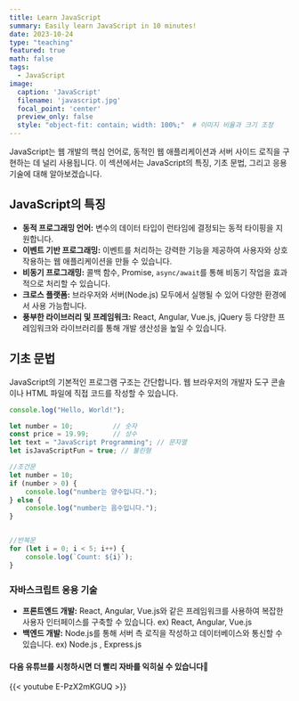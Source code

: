 ```yaml
---
title: Learn JavaScript
summary: Easily learn JavaScript in 10 minutes!
date: 2023-10-24
type: "teaching"
featured: true
math: false
tags:
  - JavaScript
image:
  caption: 'JavaScript'
  filename: 'javascript.jpg'
  focal_point: 'center'
  preview_only: false
  style: "object-fit: contain; width: 100%;"  # 이미지 비율과 크기 조정
---
```


JavaScript는 웹 개발의 핵심 언어로, 동적인 웹 애플리케이션과 서버 사이드 로직을 구현하는 데 널리 사용됩니다. 이 섹션에서는 JavaScript의 특징, 기초 문법, 그리고 응용 기술에 대해 알아보겠습니다.

## JavaScript의 특징
- **동적 프로그래밍 언어:** 변수의 데이터 타입이 런타임에 결정되는 동적 타이핑을 지원합니다.
- **이벤트 기반 프로그래밍:** 이벤트를 처리하는 강력한 기능을 제공하여 사용자와 상호작용하는 웹 애플리케이션을 만들 수 있습니다.
- **비동기 프로그래밍:** 콜백 함수, Promise, `async/await`를 통해 비동기 작업을 효과적으로 처리할 수 있습니다.
- **크로스 플랫폼:** 브라우저와 서버(Node.js) 모두에서 실행될 수 있어 다양한 환경에서 사용 가능합니다.
- **풍부한 라이브러리 및 프레임워크:** React, Angular, Vue.js, jQuery 등 다양한 프레임워크와 라이브러리를 통해 개발 생산성을 높일 수 있습니다.

## 기초 문법
JavaScript의 기본적인 프로그램 구조는 간단합니다. 웹 브라우저의 개발자 도구 콘솔이나 HTML 파일에 직접 코드를 작성할 수 있습니다.

```javascript
console.log("Hello, World!");

let number = 10;          // 숫자
const price = 19.99;      // 상수
let text = "JavaScript Programming"; // 문자열
let isJavaScriptFun = true; // 불린형

//조건문
let number = 10;
if (number > 0) {
    console.log("number는 양수입니다.");
} else {
    console.log("number는 음수입니다.");
}


//반복문 
for (let i = 0; i < 5; i++) {
    console.log(`Count: ${i}`);
}


```

### 자바스크립트 응용 기술
- **프론트엔드 개발:** React, Angular, Vue.js와 같은 프레임워크를 사용하여 복잡한 사용자 인터페이스를 구축할 수 있습니다. ex) React, Angular, Vue.js
- **백엔드 개발:** Node.js를 통해 서버 측 로직을 작성하고 데이터베이스와 통신할 수 있습니다. ex) Node.js , Express.js
#### 다음 유튜브를 시청하시면 더 빨리  자바를 익히실 수 있습니다🙌

{{< youtube E-PzX2mKGUQ >}}
